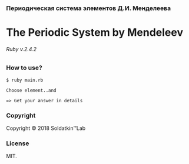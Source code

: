 ### Периодическая система элементов Д.И. Менделеева
# The Periodic System by Mendeleev
###### Ruby v.2.4.2

### Нow to use?
```$ ruby main.rb```

```Choose element..and```

```=> Get your answer in details```

### Copyright
Copyright © 2018 Soldatkin™Lab

### License
MIT.